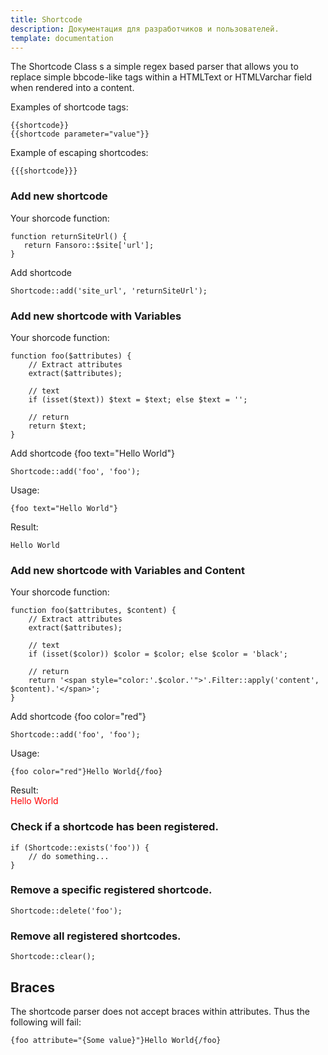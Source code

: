 ```yaml
---
title: Shortcode
description: Документация для разработчиков и пользователей.
template: documentation
---
```


The Shortcode Class s a simple regex based parser that allows you to replace simple bbcode-like tags within a HTMLText or HTMLVarchar field when rendered into a content.   

Examples of shortcode tags:  

```
{{shortcode}}
{{shortcode parameter="value"}}
```

Example of escaping shortcodes:  
```
{{{shortcode}}}
```

### Add new shortcode

Your shorcode function:  
```
function returnSiteUrl() {
   return Fansoro::$site['url'];
}
```

Add shortcode  
```
Shortcode::add('site_url', 'returnSiteUrl');
```

### Add new shortcode with Variables
Your shorcode function:  
```
function foo($attributes) {
    // Extract attributes
    extract($attributes);

    // text
    if (isset($text)) $text = $text; else $text = '';

    // return
    return $text;
}
```

Add shortcode {foo text="Hello World"}   
```
Shortcode::add('foo', 'foo');
```
Usage:  
```
{foo text="Hello World"}
```
Result:  
```
Hello World
```

### Add new shortcode with Variables and Content

Your shorcode function:  
```
function foo($attributes, $content) {
    // Extract attributes
    extract($attributes);

    // text
    if (isset($color)) $color = $color; else $color = 'black';

    // return
    return '<span style="color:'.$color.'">'.Filter::apply('content', $content).'</span>';
}
```
Add shortcode {foo color="red"}  
```
Shortcode::add('foo', 'foo');
```
Usage:  
```
{foo color="red"}Hello World{/foo}
```
Result:  
<span style="color: red">Hello World</span>  

### Check if a shortcode has been registered.
```
if (Shortcode::exists('foo')) {
    // do something...
}
```

### Remove a specific registered shortcode.
```
Shortcode::delete('foo');
```

### Remove all registered shortcodes.
```
Shortcode::clear();
```

## Braces
The shortcode parser does not accept braces within attributes. Thus the following will fail:   
```
{foo attribute="{Some value}"}Hello World{/foo}
```
